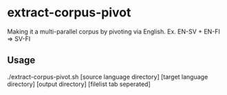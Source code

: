 # extract-corpus-pivot
Making it a multi-parallel corpus by pivoting via English.
Ex.
EN-SV + EN-FI => SV-FI

## Usage
./extract-corpus-pivot.sh [source language directory] [target language directory] [output directory] [filelist tab seperated]
